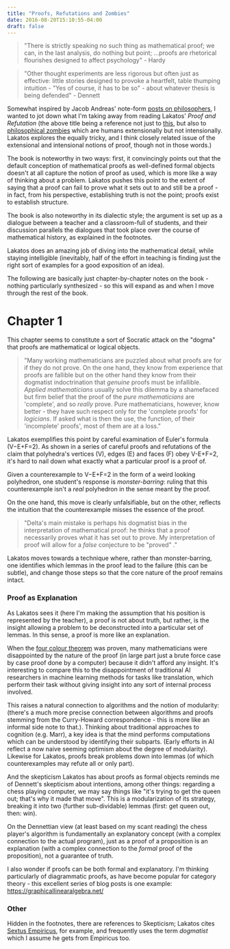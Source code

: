 ```yaml
---
title: "Proofs, Refutations and Zombies"
date: 2016-08-20T15:10:55-04:00
draft: false
---
```



> "There is strictly speaking no such thing as mathematical proof; we can, in the last analysis, do nothing but point; ...proofs are rhetorical flourishes designed to affect psychology" - Hardy

> "Other thought experiments are less rigorous but often just as effective: little stories designed to provoke a heartfelt, table thumping intuition - "Yes of course, it has to be so" - about whatever thesis is being defended" - Dennett


Somewhat inspired by Jacob Andreas' note-form [posts on philosophers](http://blog.jacobandreas.net/translation-meaning.html), I wanted to jot down what I'm taking away from reading Lakatos' *Proof and Refutation* (the above title being a reference not just to [this](https://www.amazon.com/Pride-Prejudice-Zombies-Quirk-Classic/dp/1511336188), but also to [philosophical zombies](https://en.wikipedia.org/wiki/Philosophical_zombie) which are humans extensionally but not intensionally. Lakatos explores the equally tricky, and I think closely related issue of the extensional and intensional notions of proof, though not in those words.)

The book is noteworthy in two ways: first, it convincingly points out that the default conception of mathematical proofs as well-defined formal objects doesn't at all capture the notion of proof as used, which is more like a way of thinking about a problem. Lakatos pushes this point to the extent of saying that a proof can fail to prove what it sets out to and still be a proof - in fact, from his perspective, establishing truth is not the point; proofs exist to establish structure.

The book is also noteworthy in its dialectic style; the argument is set up as a dialogue between a teacher and a classroom-full of students, and their discussion parallels the dialogues that took place over the course of mathematical history, as explained in the footnotes.

<!-- I read it through the lens of my own anti-representationalist sensibilities -->

Lakatos does an amazing job of diving into the mathematical detail, while staying intelligible (inevitably, half of the effort in teaching is finding just the right sort of examples for a good exposition of an idea).

The following are basically just chapter-by-chapter notes on the book - nothing particularly synthesized - so this will expand as and when I move through the rest of the book.

# Chapter 1

This chapter seems to constitute a sort of Socratic attack on the "dogma" that proofs are mathematical or logical objects.

> "Many working mathematicians are puzzled about what proofs are for if they do not prove. On the one hand, they know from experience that proofs are fallible but on the other hand they know from their dogmatist indoctrination that *genuine* proofs must be infallible. *Applied mathematicians* usually solve this dilemma by a shamefaced but firm belief that the proof of the *pure mathematicians* are 'complete', and so *really* prove. Pure mathematicians, however, know better - they have such respect only for the 'complete proofs' for *logicians*. If asked what is then the use, the function, of their 'incomplete' proofs', most of them are at a loss."

Lakatos exemplifies this point by careful examination of Euler's formula (V−E+F=2). As shown in a series of careful proofs and refutations of the claim that polyhedra's vertices (V), edges (E) and faces (F) obey V-E+F=2, it's hard to nail down what exactly what a particular proof is a proof of.

Given a counterexample to V−E+F=2 in the form of a weird looking polyhedron, one student's response is *monster-barring*: ruling that this counterexample isn't a *real* polyhedron in the sense meant by the proof.

On the one hand, this move is clearly unfalsifiable, but on the other, reflects the intuition that the counterexample misses the essence of the proof.

> "Delta's main mistake is perhaps his dogmatist bias in the interpretation of mathematical proof: he thinks that a proof necessarily proves what it has set out to prove. My interpretation of proof will allow for a *false* conjecture to be "proved" ."

Lakatos moves towards a technique where, rather than monster-barring, one identifies which lemmas in the proof lead to the failure (this can be subtle), and change those steps so that the core nature of the proof remains intact.

### Proof as Explanation

As Lakatos sees it (here I'm making the assumption that his position is represented by the teacher), a proof is not about truth, but rather, is the insight allowing a problem to be deconstructed into a particular set of lemmas. In this sense, a proof is more like an explanation.

When the [four colour theorem](https://en.wikipedia.org/wiki/Four_color_theorem) was proven, many mathematicians were disappointed by the nature of the proof (in large part just a brute force case by case proof done by a computer) because it didn't afford any insight. It's interesting to compare this to the disappointment of traditional AI researchers in machine learning methods for tasks like translation, which perform their task without giving insight into any sort of internal process involved.

This raises a natural connection to algorithms and the notion of modularity:
(there's a much more precise connection between algorithms and proofs stemming from the Curry-Howard correspondence - this is more like an informal side note to that.). Thinking about traditional approaches to cognition (e.g. Marr), a key idea is that the mind performs computations which can be understood by identifying their subparts. (Early efforts in AI reflect a now naive seeming optimism about the degree of modularity). Likewise for Lakatos, proofs break problems down into lemmas (of which counterexamples may refute all or only part).


And the skepticism Lakatos has about proofs as formal objects reminds me of Dennett's skepticism about intentions, among other things: regarding a chess playing computer, we may say things like "it's trying to get the queen out; that's why it made that move". This is a modularization of its strategy, breaking it into two (further sub-dividable) lemmas (first: get queen out, then: win).

On the Dennettian view (at least based on my scant reading) the chess player's algorithm is fundamentally an explanatory concept (with a complex connection to the actual program), just as a proof of a proposition is an explanation (with a complex connection to the *formal* proof of the proposition), not a guarantee of truth.


I also wonder if proofs can be both formal and explanatory. I'm thinking particularly of diagrammatic proofs, as have become popular for category theory - this excellent series of blog posts is one example: https://graphicallinearalgebra.net/

### Other

Hidden in the footnotes, there are references to Skepticism; Lakatos cites [Sextus Empiricus](https://reubenharry.github.io/blog/medieval-type-theory/), for example, and frequently uses the term *dogmatist* which I assume he gets from Empiricus too.
